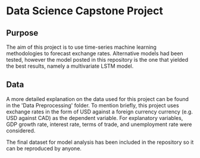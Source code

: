 # Data Science Capstone Project

## Purpose
The aim of this project is to use time-series machine learning methodologies to forecast exchange rates. Alternative models had been tested, however the model posted in this repository is the one that yielded the best results, namely a multivariate LSTM model.  

## Data
A more detailed explanation on the data used for this project can be found in the 'Data Preprocessing' folder. To mention briefly, this project uses exchange rates in the form of USD against a foreign currency currency (e.g. USD against CAD) as the dependent variable. For explanatory variables, GDP growth rate, interest rate, terms of trade, and unemployment rate were considered. 

The final dataset for model analysis has been included in the repository so it can be reproduced by anyone. 

